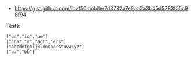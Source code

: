 - https://gist.github.com/lbvf50mobile/7d3782a7e9aa2a3b45d5283f55c98f94

Tests:
```
["un","iq","ue"]
["cha","r","act","ers"]
["abcdefghijklmnopqrstuvwxyz"]
["aa","bb"]
```
